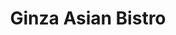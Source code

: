 ---
layout: place
title: "Ginza Asian Bistro"
permalink: /kentucky/louisville/ginza-asian-bistro.html
stateAbbr: KY
stateName: Kentucky
cityName: Louisville
seo:
  name: "Ginza Asian Bistro"
  type: Restaurant
  links: https://www.ginzaasianbistroky.com/
description: "Ginza Asian Bistro serves delicious sushi in Louisville, Kentucky. Try fresh Japanese dishes for a great dining experience. "
place_id: ChIJ1Yr5pryfaYgRuxmT7HgvoC0
photos:
  - name: >-
      places/ChIJ1Yr5pryfaYgRuxmT7HgvoC0/photos/AeeoHcLRRCae5JzStVyDP4s__VknZG0Fk6Nporz1MQFjQ4Bmhe8gN0WS_9aYl9KEqqOFLXwyUIYQH9DaU0nSeDIPNU-rETAiCpeIlpw8J5q8Sj-cOQkhrj5jcdIF1A1f9JA8_J66NLOzQ2CJ3khwA3H1xqy1P6y9JyFvRcaJ9faTBDF5Rq2j1rwbhHhO10_Veh0GpOhRTAfDoeZyAAH-ypcdUGZoy-JPXlj1qn-LL8qEUW1bYeQeX3mon1Eff7rROyJ0iQv9zivkJliX1gUxRUXkv_y2w5bOUWR3BK6yMRfkCF47V0zvVSZEBQeMKJuKJNt3mzYXxHEa4xtcI8J3FS7TydCDW6Lo5gzRPX9DoN4JsO_xCUgzSFvmdH99Lxm3O7M6pCNcVSSH7nULnPQsTdcB5NUTbeUNjvS3zNm-5u7NuGLVbQ
    widthPx: 4032
    heightPx: 3024
    authorAttributions:
      - displayName: South
        uri: https://maps.google.com/maps/contrib/104644408499832452999
        photoUri: >-
          https://lh3.googleusercontent.com/a-/ALV-UjVp-hWKB_enJZ6pYo-4S915yyoxPYGjr_WS8WQGnTAD_sd1zUM=s100-p-k-no-mo
    flagContentUri: >-
      https://www.google.com/local/imagery/report/?cb_client=maps_api_places.places_api&image_key=!1e10!2sCIHM0ogKEICAgID99LK8HQ&hl=en-US
    googleMapsUri: >-
      https://www.google.com/maps/place//data=!3m4!1e2!3m2!1sCIHM0ogKEICAgID99LK8HQ!2e10!4m2!3m1!1s0x88699fbca6f98ad5:0x2da02f78ec9319bb
  - name: >-
      places/ChIJ1Yr5pryfaYgRuxmT7HgvoC0/photos/AeeoHcL4dFtq-xxWE-cQUM-BOrA14cYMIHxaTIqm_ToHo3RMxaBrUEhPWWA37_3ZhcrLAqTqfrmEKPYBGUXxnXBxH2bn1lwxFF7t9XTrn0VUVQ7O6xGzuYbpxs7vrlDE1TcWPaIQ_RjzttAmfNM8U8R8uzxgT0iJ6KnVpnVa7w-wI0tTGlKmnGLs3SfycLE1KeMvRoHsbH6TdUkrUctzJg6jFNRlmvtal-hAsZrebjgbn2nFPWzEX1WYVqfR_87imqkHUe2F4hkxh_1h16q79FMYG6nW8N3KBbB2Z12VGwCTmNCL_FucN_HTvlveciOmdapvTqTEdDMS4iK4xuq7wTNjnEeAAz93M4iOkMa6EYWZrgTJIq5Bsh6-KRkUE_XRUar_Wrl7s1tkbqeQr6GThYb35r6SUmFNYqKpJiXguWdnGQeuVmOFdzAXk04B2LZP5D56
    widthPx: 4000
    heightPx: 3000
    authorAttributions:
      - displayName: Surav Shrestha
        uri: https://maps.google.com/maps/contrib/105809659866013100491
        photoUri: >-
          https://lh3.googleusercontent.com/a-/ALV-UjUP1Q0Bo3fWW-qMWqTz_U0nqUzsEuxqvfJfJ5q55INllV0lrFYWrw=s100-p-k-no-mo
    flagContentUri: >-
      https://www.google.com/local/imagery/report/?cb_client=maps_api_places.places_api&image_key=!1e10!2sCIABIhADycKzbxuWmmfaPYEAB0r0&hl=en-US
    googleMapsUri: >-
      https://www.google.com/maps/place//data=!3m4!1e2!3m2!1sCIABIhADycKzbxuWmmfaPYEAB0r0!2e10!4m2!3m1!1s0x88699fbca6f98ad5:0x2da02f78ec9319bb
  - name: >-
      places/ChIJ1Yr5pryfaYgRuxmT7HgvoC0/photos/AeeoHcJwcAb6Kk8SUxbyOK08qc-uG7d2FSAGC3Fw1dvRnOUuHnuUtImwn0XfbM4sog661jCtzrprfpSc_6hJPIwzL7Bg7MITKaFXCo4rbgl-cLvSVXZuU84_LKld7mW4WKBXl9amEPdTJ0h90UMVX0ACp9VCL8ya-jAfxoAliKTy1ZkxcWXDt7Q_X7FqXOkypryDd8ApX1duwlmS3-xfhCoT2yDyymfFevBxDqaQh22uvnSgBZ-HNLtigMkDRDw42la_HLvkhZV1UqICEjqfIscnBu_0O8SFZr-5jc29EmcdKbIghBNJmMn7RFDJVrsUBt5h_moH5yLa5Ac5FHeDAIU6TMu1fLlNnr6uzFlZwFNZOd2OqprUQGWI5YJyU7d_c5qaWCPpZwYX52W3QF0ZXdTaPpqSGfRttOj7PDVb93q_Ihda8A
    widthPx: 4000
    heightPx: 3000
    authorAttributions:
      - displayName: Robert Secreto
        uri: https://maps.google.com/maps/contrib/105285840866879731496
        photoUri: >-
          https://lh3.googleusercontent.com/a/ACg8ocLerwuwEgCWhx9RWcIau9v6tNhpag4xDJ30FMq4pHBal500jA=s100-p-k-no-mo
    flagContentUri: >-
      https://www.google.com/local/imagery/report/?cb_client=maps_api_places.places_api&image_key=!1e10!2sCIHM0ogKEICAgICjp7XFdw&hl=en-US
    googleMapsUri: >-
      https://www.google.com/maps/place//data=!3m4!1e2!3m2!1sCIHM0ogKEICAgICjp7XFdw!2e10!4m2!3m1!1s0x88699fbca6f98ad5:0x2da02f78ec9319bb
  - name: >-
      places/ChIJ1Yr5pryfaYgRuxmT7HgvoC0/photos/AeeoHcJp_2DhGqACx11yb91TbqriSeZOJcIGJoAt1ZRDYDBrZKjbuCZOXbpvj_W3pM08BmUil2PahDCmPwasdstR9KmRwfvNIGXWURHIDH-J0XAf8yEAwqq3LrDYOyXV2md0u2gD9oXiTtFVnlVAoJK1crpGAzQhEUhTYwXe2-io881Pq547EMEzfchgRAjS86pEH5qUpgXY2Sg6DeBDCG1URHLnNSADJXBtuUtf3H8tLMxnHuhr2vky85VohSlHDFjFR9TxFVCK5eg0F6WJ8NwZO1LKbV1gLMywIaHQeySDpYXU0Hi--RP1otPHRVgjgJuARib9n4E9t5xDcx0IQdMvTMTLztt0cuRQZDQiMYE5unSSOXAkiw6sKuwS4bshMHaSIBdPM-xA4zCvZoEuUg3_lc5mrHJUrmdxIpaeLIVzwEnyLqsU
    widthPx: 3024
    heightPx: 4032
    authorAttributions:
      - displayName: Ashley Dillingham
        uri: https://maps.google.com/maps/contrib/110602724643190696195
        photoUri: >-
          https://lh3.googleusercontent.com/a-/ALV-UjW670y41d2abrYN49bo0mtt3c2GYdq9V2xE8dakLeFLPWHw0hMP=s100-p-k-no-mo
    flagContentUri: >-
      https://www.google.com/local/imagery/report/?cb_client=maps_api_places.places_api&image_key=!1e10!2sCIHM0ogKEICAgICb2bCKmQE&hl=en-US
    googleMapsUri: >-
      https://www.google.com/maps/place//data=!3m4!1e2!3m2!1sCIHM0ogKEICAgICb2bCKmQE!2e10!4m2!3m1!1s0x88699fbca6f98ad5:0x2da02f78ec9319bb
  - name: >-
      places/ChIJ1Yr5pryfaYgRuxmT7HgvoC0/photos/AeeoHcIRKVGc0oeK_nLyN0-GLBa6HEtzTkBPm1zLcDTM6_LhIJyepf0655PbU2NC1NHjxPbA8Ox4v4Sl3s1BSGhbYC91Xk9lIA5ZffwbFvc8D7AxnWju8FB1fX-TLH9hsihVjaUhY7BJZMwlfjpyI-sk_nwWt9waqh6z9CDrpjw9_T4Y_mp5au3LxkqhfGcVN5rVAEUy7Lxe79y5bDDm3S2KiXmHKhR5oRjEKMq6jWzFCAIpHmEU_H8TSMqYN6g0_seXA0arS2CeFkZHRSObN5cGxuWzW-DRIG1lHqbRiESWIKpjOQhJgG0xLy6j7S_lcB95gnSqxPrUgolMIUe7hnTHzbSniHTcNA6mv24mOxSJVW7GgyElKO74y7y5TmbD34azJ3fJeoDppqNisDPWWoVIHkDZVLgvkTvK6bUFN3X60dJMnw
    widthPx: 3840
    heightPx: 2160
    authorAttributions:
      - displayName: Chris Kinberger
        uri: https://maps.google.com/maps/contrib/108222733444301267003
        photoUri: >-
          https://lh3.googleusercontent.com/a-/ALV-UjXcIM87dR73_jbvFGM7UzhHk-CUelsGcSD9CD4j5LCOyTzb3zd6zg=s100-p-k-no-mo
    flagContentUri: >-
      https://www.google.com/local/imagery/report/?cb_client=maps_api_places.places_api&image_key=!1e10!2sCIHM0ogKEICAgICOpKTHJg&hl=en-US
    googleMapsUri: >-
      https://www.google.com/maps/place//data=!3m4!1e2!3m2!1sCIHM0ogKEICAgICOpKTHJg!2e10!4m2!3m1!1s0x88699fbca6f98ad5:0x2da02f78ec9319bb
  - name: >-
      places/ChIJ1Yr5pryfaYgRuxmT7HgvoC0/photos/AeeoHcLRFPDQVnJkTeNE1Uy8SSGrLeGqFrP2XeCof9ndvsdD_KOupGjbds-wut0OPNKh9oBN-staVSB-J4fopwMx5_smMJ0FOtHgPAkDTxGv--O-U6vYtT-R7l7Nbo5hiLhklWFOXTfR1qfL33PScCDwVD6e1G7wCkti7t2zIkvTFtP-EZBP1jIu5T8H5Nl659LfekbDVXTdCb9kiCwLMMoXY6S3JM_JGfEp1ehjID-CysOyMXcLJwPvvuyYlsX0u9rNfBvrFnlWnFedhdMF0b1W_KpixAv1sQf_4Mo6wEBQtYpBQcN3R9Q5aG1p_A8btXykl_FFQQC8Rvm86lLea8A6hDX_osO75bn1mfjYOJar6fFrnA52a4sHPxVK1kJAWb4_px3PGgAV4JQwYJvimRzYm74NtV2qpV8pRkiXPWvgc7TBy_XU
    widthPx: 4032
    heightPx: 3024
    authorAttributions:
      - displayName: South
        uri: https://maps.google.com/maps/contrib/104644408499832452999
        photoUri: >-
          https://lh3.googleusercontent.com/a-/ALV-UjVp-hWKB_enJZ6pYo-4S915yyoxPYGjr_WS8WQGnTAD_sd1zUM=s100-p-k-no-mo
    flagContentUri: >-
      https://www.google.com/local/imagery/report/?cb_client=maps_api_places.places_api&image_key=!1e10!2sCIHM0ogKEICAgID99LK8_QE&hl=en-US
    googleMapsUri: >-
      https://www.google.com/maps/place//data=!3m4!1e2!3m2!1sCIHM0ogKEICAgID99LK8_QE!2e10!4m2!3m1!1s0x88699fbca6f98ad5:0x2da02f78ec9319bb
  - name: >-
      places/ChIJ1Yr5pryfaYgRuxmT7HgvoC0/photos/AeeoHcI_ZqDRIKHWgGyPJ_M0tJY4b-cZuxjii_NR_ArBrjdE4jjqJ3oqP6QoyYCHl6OWX3wIVQ00bd9pXZObQMxOaiuPVdHccjeq1GzqW0oj84qph5vpmc_6EUshe9THPzk26P5H94Uf4cZ1OlgDteKo9nBqfUNBIlZqBKe7Zd1ITr2Xk24q7MigJ6zv0eKoS-acqFTxjmep713qFesOFH5ZevKmEQZkVbjfhymG6kkQGjhkp3STouFT_553jrvQJYjmHHPcXSFBRMcwt4Z4Cnp8qn749h2x5ugSlkmJNeHR6f_0Np4OArgIrTHy7D8Xfg5Q27AG09ot0kr8b0rloU8HZnSLLCAFK_j4qhhv_lT4PB3Vb2Ij80HfAbtyypJr4XZglzpn14u4OOn-40evx1P3cXTBnrIfW6Scuoh7C1VPV3eoVrTs
    widthPx: 3600
    heightPx: 4800
    authorAttributions:
      - displayName: Caro
        uri: https://maps.google.com/maps/contrib/113884648174850211593
        photoUri: >-
          https://lh3.googleusercontent.com/a/ACg8ocKWwl8n1VrCxmTch_W7T6s2Zp3jlUzSh2ypd8HE1g8QTJD6Pmw=s100-p-k-no-mo
    flagContentUri: >-
      https://www.google.com/local/imagery/report/?cb_client=maps_api_places.places_api&image_key=!1e10!2sCIHM0ogKEICAgMDgw9e0hQE&hl=en-US
    googleMapsUri: >-
      https://www.google.com/maps/place//data=!3m4!1e2!3m2!1sCIHM0ogKEICAgMDgw9e0hQE!2e10!4m2!3m1!1s0x88699fbca6f98ad5:0x2da02f78ec9319bb
  - name: >-
      places/ChIJ1Yr5pryfaYgRuxmT7HgvoC0/photos/AeeoHcKLb6PPnI5sN5cFqVhvJ390clc1WdFJM5jkP2p3WkhgAZlg7LLvXdptpo11ZP0G-bUfV8yKBc9-L_Jz-ygB7MVIY-8ru4E7npKxchzPgCxN7DcLSafvcDTPQSbExhWm-7ahfxw7HueMkXJzfNK0XfDWWG_pR27z56cefqtTT6t1YDxt3AcuFDKpaYxYJPzKEIDSKQdZfSqjDfclbWq2kj0isguhc2JqsQ_OJQMSE2omBfruckO7KqRPyEHcGxZt27gO5RSqCjvlbWauOzcBePuf8NyaX8ixR6NmI8_LRYvQjNjpsjm_ErlNX18UXekxs81FjWbFdm3wApi8yUlBjKAxdjXurSOmvBaOFH5DQDa7uFQPtbPDKqDu89PXAxKrtn5N9za5BWWjyvuLeQ7xCy1Cc6Z_YF47ovR6XHZfAF8KcQ
    widthPx: 4032
    heightPx: 3024
    authorAttributions:
      - displayName: South
        uri: https://maps.google.com/maps/contrib/104644408499832452999
        photoUri: >-
          https://lh3.googleusercontent.com/a-/ALV-UjVp-hWKB_enJZ6pYo-4S915yyoxPYGjr_WS8WQGnTAD_sd1zUM=s100-p-k-no-mo
    flagContentUri: >-
      https://www.google.com/local/imagery/report/?cb_client=maps_api_places.places_api&image_key=!1e10!2sCIHM0ogKEICAgID99LK8FQ&hl=en-US
    googleMapsUri: >-
      https://www.google.com/maps/place//data=!3m4!1e2!3m2!1sCIHM0ogKEICAgID99LK8FQ!2e10!4m2!3m1!1s0x88699fbca6f98ad5:0x2da02f78ec9319bb
  - name: >-
      places/ChIJ1Yr5pryfaYgRuxmT7HgvoC0/photos/AeeoHcLOETJXGSsJKs2qxEQZpji6KCGU6oR3TPTEgvTco2fFotsUWH_HkX8rRPNldEzbTxeXgxHyn_Uz9ISXRvjUt7LQvRhT7T--51qIooQUQ85tOirrkjaae3D-1DW5oEVXV0ImVljYK90PP96cH2Lcd-neWHy511W64pbHDN9abR-Ejx82OjJ1TL9F1zTko7okMELy_1CISjAjEWLKWPHYTLxf6k-jSLu3mOiwzCHyCENc11hl4SemdY1wgFHUkMbIdWYJAuxlV0ZB0BKTDr3_DB8WPtRWGftPwSL4j1-yEhSCdmVoxfvRDZBHMgqhkDTLapt_HD24WO1IFFya5ADWVBmqS08AmYD7qDZFo92ebrEJjO69I9VAzgD1hJzI29HvQFD10K__3Sx7w3d49oN0ZADGbbkiKjSRPz9eSh9Kvdur8dY
    widthPx: 4029
    heightPx: 2642
    authorAttributions:
      - displayName: South
        uri: https://maps.google.com/maps/contrib/104644408499832452999
        photoUri: >-
          https://lh3.googleusercontent.com/a-/ALV-UjVp-hWKB_enJZ6pYo-4S915yyoxPYGjr_WS8WQGnTAD_sd1zUM=s100-p-k-no-mo
    flagContentUri: >-
      https://www.google.com/local/imagery/report/?cb_client=maps_api_places.places_api&image_key=!1e10!2sCIHM0ogKEICAgID99LK8pQE&hl=en-US
    googleMapsUri: >-
      https://www.google.com/maps/place//data=!3m4!1e2!3m2!1sCIHM0ogKEICAgID99LK8pQE!2e10!4m2!3m1!1s0x88699fbca6f98ad5:0x2da02f78ec9319bb
  - name: >-
      places/ChIJ1Yr5pryfaYgRuxmT7HgvoC0/photos/AeeoHcJBa8VtSEnNAtsv-h34LWYeycDydBYk_i6XUNyRofvWV5RLZcN6xS_4e8kHz64RxJ93weA1XAUIWE3gogEjx2IveJrIScOx-3qnit5r3_S7QADN8bHMoZUVOYObJ4RVhnoHyK5uEP7HdIwPwpjWHBx_i_2PflPTQExmueWrwegMdivLDs-QI5QmrVwqgO-ciaLMDfX4FhmiGXnFB-fiIFeJdkHycfPCtN5ij9l_nWZJF7BgBETyg5zqWn5gRbAF4NGvQDTSUuvjFhKdj99A-TKx3UoRuebPpKvCSwjpU_ZwkSbr7OTNMPqFLmc3cDEo2ntCwfwikP-JdoMP8m1NQiGavTOBhA8qSg9yrJv6WLb8QOAixbfAdogthN43-0jHG1Tl4QjrHzv0tR6tgVsJhMx7YxAz_Wl05RNbvj-Ib0kEVhs
    widthPx: 4032
    heightPx: 3024
    authorAttributions:
      - displayName: South
        uri: https://maps.google.com/maps/contrib/104644408499832452999
        photoUri: >-
          https://lh3.googleusercontent.com/a-/ALV-UjVp-hWKB_enJZ6pYo-4S915yyoxPYGjr_WS8WQGnTAD_sd1zUM=s100-p-k-no-mo
    flagContentUri: >-
      https://www.google.com/local/imagery/report/?cb_client=maps_api_places.places_api&image_key=!1e10!2sCIHM0ogKEICAgID99LK85QE&hl=en-US
    googleMapsUri: >-
      https://www.google.com/maps/place//data=!3m4!1e2!3m2!1sCIHM0ogKEICAgID99LK85QE!2e10!4m2!3m1!1s0x88699fbca6f98ad5:0x2da02f78ec9319bb
address: 9420 Shelbyville Rd, Louisville, KY 40222, USA
street: 9420 Shelbyville Rd
city: Louisville
state: KY
zip: '40222'
country: USA
neighborhood: null
latitude: '38.245970'
longitude: '-85.575662'
accessibility_options:
  wheelchairAccessibleParking: true
  wheelchairAccessibleEntrance: true
  wheelchairAccessibleRestroom: true
  wheelchairAccessibleSeating: true
business_status: OPERATIONAL
name: Ginza Asian Bistro
google_maps_links:
  directionsUri: >-
    https://www.google.com/maps/dir//''/data=!4m7!4m6!1m1!4e2!1m2!1m1!1s0x88699fbca6f98ad5:0x2da02f78ec9319bb!3e0
  placeUri: https://maps.google.com/?cid=3287679924392106427
  writeAReviewUri: >-
    https://www.google.com/maps/place//data=!4m3!3m2!1s0x88699fbca6f98ad5:0x2da02f78ec9319bb!12e1
  reviewsUri: >-
    https://www.google.com/maps/place//data=!4m4!3m3!1s0x88699fbca6f98ad5:0x2da02f78ec9319bb!9m1!1b1
  photosUri: >-
    https://www.google.com/maps/place//data=!4m3!3m2!1s0x88699fbca6f98ad5:0x2da02f78ec9319bb!10e5
primary_type: Japanese Restaurant
opening_hours:
  regular: null
  current: null
secondary_opening_hours:
  regular:
    weekdayDescriptions: null
    type: null
  current:
    weekdayDescriptions: null
    type: null
phone: (502) 749-8878
price_level: PRICE_LEVEL_MODERATE
price_range: $10 &ndash; $20
rating: '4.5'
rating_count: 421
website: https://www.ginzaasianbistroky.com/
reviews: null
parking_options: null
payment_options: null
allow_dogs: null
curbside_pickup: null
delivery: null
dine_in: null
good_for_children: null
good_for_groups: null
good_for_sports: null
live_music: null
menu_for_children: null
outdoor_seating: null
reservable: null
restroom: null
serves_beer: null
serves_breakfast: null
serves_brunch: null
serves_cocktails: null
serves_coffee: null
serves_dinner: null
serves_dessert: null
serves_lunch: null
serves_vegetarian_food: null
serves_wine: null
takeout: null
summary: null

---